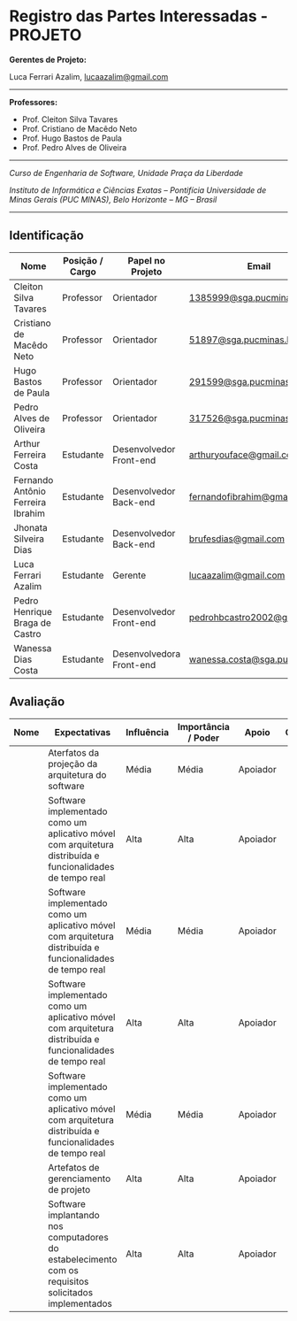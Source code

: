# Registro das Partes Interessadas - PROJETO

**Gerentes de Projeto:**

Luca Ferrari Azalim, lucaazalim@gmail.com

---

**Professores:**

- Prof. Cleiton Silva Tavares
- Prof. Cristiano de Macêdo Neto
- Prof. Hugo Bastos de Paula
- Prof. Pedro Alves de Oliveira

---

_Curso de Engenharia de Software, Unidade Praça da Liberdade_

_Instituto de Informática e Ciências Exatas – Pontifícia Universidade de Minas Gerais (PUC MINAS), Belo Horizonte – MG – Brasil_

---

## Identificação

| Nome                              | Posição / Cargo | Papel no Projeto         | Email                         |
| --------------------------------- | --------------- | ------------------------ | ----------------------------- |
| Cleiton Silva Tavares             | Professor       | Orientador               | 1385999@sga.pucminas.br       |
| Cristiano de Macêdo Neto          | Professor       | Orientador               | 51897@sga.pucminas.br         |
| Hugo Bastos de Paula              | Professor       | Orientador               | 291599@sga.pucminas.br        |
| Pedro Alves de Oliveira           | Professor       | Orientador               | 317526@sga.pucminas.br        |
| Arthur Ferreira Costa             | Estudante       | Desenvolvedor Front-end  | arthuryouface@gmail.com       |
| Fernando Antônio Ferreira Ibrahim | Estudante       | Desenvolvedor Back-end   | fernandofibrahim@gmail.com    |
| Jhonata Silveira Dias             | Estudante       | Desenvolvedor Back-end   | brufesdias@gmail.com          |
| Luca Ferrari Azalim               | Estudante       | Gerente                  | lucaazalim@gmail.com          |
| Pedro Henrique Braga de Castro    | Estudante       | Desenvolvedor Front-end  | pedrohbcastro2002@gmail.com   |
| Wanessa Dias Costa                | Estudante       | Desenvolvedora Front-end | wanessa.costa@sga.pucminas.br |

## Avaliação

| Nome | Expectativas                                                                                               | Influência | Importância / Poder | Apoio    | Observações |
| ---- | ---------------------------------------------------------------------------------------------------------- | ---------- | ------------------- | -------- | ----------- |
|      | Aterfatos da projeção da arquitetura do software                                                           | Média      | Média               | Apoiador |
|      | Software implementado como um aplicativo móvel com arquitetura distribuída e funcionalidades de tempo real | Alta       | Alta                | Apoiador |
|      | Software implementado como um aplicativo móvel com arquitetura distribuída e funcionalidades de tempo real | Média      | Média               | Apoiador |
|      | Software implementado como um aplicativo móvel com arquitetura distribuída e funcionalidades de tempo real | Alta       | Alta                | Apoiador |
|      | Software implementado como um aplicativo móvel com arquitetura distribuída e funcionalidades de tempo real | Média      | Média               | Apoiador |
|      | Artefatos de gerenciamento de projeto                                                                      | Alta       | Alta                | Apoiador |
|      | Software implantando nos computadores do estabelecimento com os requisitos solicitados implementados       | Alta       | Alta                | Apoiador |
